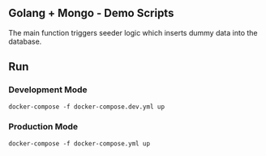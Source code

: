 ## Golang + Mongo - Demo Scripts
The main function triggers seeder logic which inserts dummy data into the database.

## Run

### Development Mode
```
docker-compose -f docker-compose.dev.yml up
```

### Production Mode
```
docker-compose -f docker-compose.yml up
```
